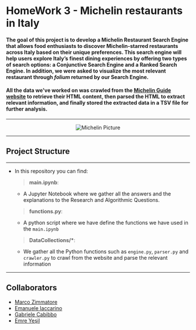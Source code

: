 # **HomeWork 3 - Michelin restaurants in Italy**
#### The goal of this project is to develop a **Michelin Restaurant Search Engine** that allows food enthusiasts to discover Michelin-starred restaurants across Italy based on their unique preferences. This search engine will help users explore Italy’s finest dining experiences by offering two types of search options: a **Conjunctive Search Engine** and a **Ranked Search Engine**. In addition, we were asked to visualize the most relevant restaurant through *folium* returned by our Search Engine.
#### All the data we've worked on was crawled from the [Michelin Guide website](https://guide.michelin.com/en/it/restaurants) to retrieve their HTML content, then parsed the HTML to extract relevant information, and finally stored the extracted data in a TSV file for further analysis.
___
<div style="text-align: center;">
  <img src="https://camo.githubusercontent.com/b6ea01a634e081edbcb6c43ccf1284bc9280e42a07712f8c766a980c69dc5d29/68747470733a2f2f612e73746f7279626c6f6b2e636f6d2f662f3132353537362f3234343878313232302f333237626232346433322f6865726f5f7570646174655f6d696368656c696e2e6a70672f6d2f3132323478302f66696c746572733a666f726d6174287765627029" alt="Michelin Picture"/>
</div>

____

## **Project Structure**
___
- In this repository you can find:

  > __main.ipynb__:
    
    - A Jupyter Notebook where we gather all the answers and the explanations to the Research and Algorithmic Questions.

  > __functions.py__:
    
    - A python script where we have define the functions we have used in the `main.ipynb`
    
  > __DataCollections/*__:

    - We gather all the Python functions such as `engine.py`, `parser.py` and `crawler.py` to crawl from the website and parse the relevant information  
___
## **Collaborators**
- [Marco Zimmatore](https://github.com/zimmy11)
- [Emanuele Iaccarino](https://github.com/emanueleiacca)
- [Gabriele Cabibbo](https://github.com/cabibbo2196717)
- [Emre Yeşil](https://github.com/1emreyesil)
